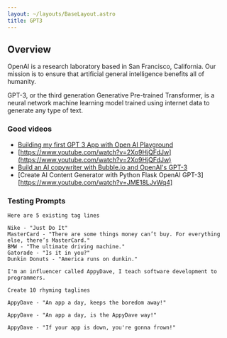 ```yaml
---
layout: ~/layouts/BaseLayout.astro
title: GPT3
---
```


## Overview

OpenAI is a research laboratory based in San Francisco, California. Our mission is to ensure that artificial general intelligence benefits all of humanity.


GPT-3, or the third generation Generative Pre-trained Transformer, is a neural network machine learning model trained using internet data to generate any type of text.

### Good videos

- [Building my first GPT 3 App with Open AI Playground](https://www.youtube.com/watch?v=NV_za8JlvXY&t=1s)
- [https://www.youtube.com/watch?v=2Xo9HjQFdJw](https://www.youtube.com/watch?v=2Xo9HjQFdJw)
- [Build an AI copywriter with Bubble.io and OpenAI's GPT-3](https://www.youtube.com/watch?v=JUo0cTM-Cvg)
- [Create AI Content Generator with Python Flask OpenAI GPT-3][https://www.youtube.com/watch?v=JME18LJvWq4]


### Testing Prompts

```text
Here are 5 existing tag lines

Nike - "Just Do It"
MasterCard - "There are some things money can’t buy. For everything else, there’s MasterCard."
BMW - "The ultimate driving machine."
Gatorade - "Is it in you?"
Dunkin Donuts - "America runs on dunkin."

I'm an influencer called AppyDave, I teach software development to programmers.

Create 10 rhyming taglines

AppyDave - "An app a day, keeps the boredom away!"

AppyDave - "An app a day, is the AppyDave way!"

AppyDave - "If your app is down, you're gonna frown!"
```